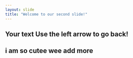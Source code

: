 ```yaml
---
layout: slide
title: "Welcome to our second slide!"
---
```

Your text
Use the left arrow to go back!
---
i am so cutee
wee
add more
---

